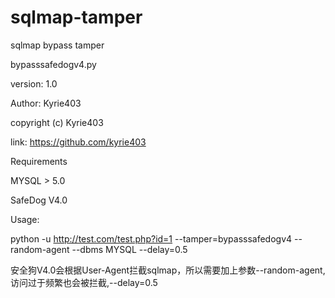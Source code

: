 # sqlmap-tamper
sqlmap bypass tamper

bypasssafedogv4.py

version: 1.0

Author: Kyrie403

copyright (c) Kyrie403

link: https://github.com/kyrie403

Requirements

MYSQL > 5.0

SafeDog V4.0

Usage:

python -u http://test.com/test.php?id=1 --tamper=bypasssafedogv4 --random-agent --dbms MYSQL --delay=0.5

安全狗V4.0会根据User-Agent拦截sqlmap，所以需要加上参数--random-agent,访问过于频繁也会被拦截,--delay=0.5




